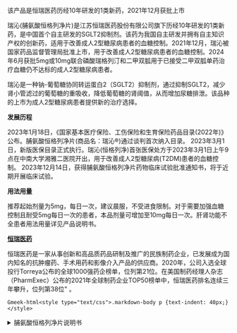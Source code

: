 该产品是恒瑞医药历经10年研发的1类新药，2021年12月获批上市

瑞沁(脯氨酸恒格列净片)是江苏恒瑞医药股份有限公司旗下历经10年研发的1类新药，是中国首个自主研发的SGLT2抑制剂。该药为我国自主研发并拥有自主知识产权的创新药，适用于改善成人2型糖尿病患者的血糖控制。2021年12月，瑞沁被国家药品监督管理局批准上市，用于改善成人2型糖尿病患者的血糖控制。2024年6月获批5mg或10mg联合磷酸瑞格列汀和二甲双胍用于已接受二甲双胍单药治疗血糖仍不达标的成人2型糖尿病患者。 

瑞沁是一种钠-葡萄糖协同转运蛋白2（SGLT2）抑制剂，通过抑制SGLT2，减少肾小管滤过的葡萄糖的重吸收，降低葡萄糖的肾阈值，从而增加尿糖排泄。该品种的上市为成人2型糖尿病患者提供新的治疗选择。 

**发展历程**

2023年1月18日，《国家基本医疗保险、工伤保险和生育保险药品目录(2022年)》公布。脯氨酸恒格列净片(商品名：瑞沁®)通过谈判首次纳入目录。 
2023年3月1日，新版医保目录正式执行。瑞沁(恒格列净)首张医保处方于2023年3月1日上午9点在中南大学湘雅二医院开出，用于改善成人2型糖尿病(T2DM)患者的血糖控制。
2023年12月14日，获得脯氨酸恒格列净片药物临床试验批准通知书，将于近期开展临床试验。

**用法用量**

推荐起始剂量为5mg，每日一次，建议晨服，不受进食限制。对于需要加强血糖控制且耐受5mg每日一次的患者，本品剂量可增加至10mg每日一次。肝肾功能不全患者用法用量详见产品说明书。

**[恒瑞医药](https://www.hengrui.com/product/innovativeMedicine.html?type=1)**

恒瑞医药是一家从事创新和高品质药品研制及推广的民族制药企业，已发展成为国内知名的抗肿瘤药、手术用药和影像介入产品的供应商。2020年，公司入选全球投行Torreya公布的全球1000强药企榜单，位列第21位。在美国制药经理人杂志（PharmExec）公布的2021年全球制药企业TOP50榜单中，恒瑞医药排名连续三年攀升，位列第38位" 。

`Gmeek-html<style type="text/css">.markdown-body p {text-indent: 40px;}</style>`

<details>
<summary>脯氨酸恒格列净片说明书</summary>

`Gmeek-html<div class="core-next-dh-shortcode" style="border: 0px;"><div class="ImgLazyLoad-circle"></div><img data-fancybox="gallery" img-src="/assets1/药物信息/脯氨酸恒格列净片说明书/0.webp"></div>`

<style type="text/css">@media screen and (min-width:901px){.core-next-dh-shortcode{width: 25%;border: none;
overflow: hidden;}.core-next-dh-shortcode img {width: 25%; }} @media screen and (max-width:900px){.core-next-dh-shortcode{width: 100%;	}.core-next-dh-shortcode img {width: 100%;}}</style>
<div class="core-next-dh-shortcode" style="border: 0px;"><div class="ImgLazyLoad-circle" style="display: none;"></div><img data-fancybox="gallery" img-src="/assets1/药物信息/脯氨酸恒格列净片说明书/1.webp"></div>

<div class="core-next-dh-shortcode" style="border: 0px;"><div class="ImgLazyLoad-circle" style="display: none;"></div><img data-fancybox="gallery" img-src="/assets1/药物信息/脯氨酸恒格列净片说明书/2.webp"></div>

<div class="core-next-dh-shortcode" style="border: 0px;"><div class="ImgLazyLoad-circle" style="display: none;"></div><img data-fancybox="gallery" img-src="/assets1/药物信息/脯氨酸恒格列净片说明书/3.webp"></div>

<div class="core-next-dh-shortcode" style="border: 0px;"><div class="ImgLazyLoad-circle" style="display: none;"></div><img data-fancybox="gallery" img-src="/assets1/药物信息/脯氨酸恒格列净片说明书/4.webp"></div>

<div class="core-next-dh-shortcode" style="border: 0px;"><div class="ImgLazyLoad-circle" style="display: none;"></div><img data-fancybox="gallery" img-src="/assets1/药物信息/脯氨酸恒格列净片说明书/5.webp"></div>

<div class="core-next-dh-shortcode" style="border: 0px;"><div class="ImgLazyLoad-circle" style="display: none;"></div><img data-fancybox="gallery" img-src="/assets1/药物信息/脯氨酸恒格列净片说明书/6.webp"></div>

<div class="core-next-dh-shortcode" style="border: 0px;"><div class="ImgLazyLoad-circle" style="display: none;"></div><img data-fancybox="gallery" img-src="/assets1/药物信息/脯氨酸恒格列净片说明书/7.webp"></div>

<div class="core-next-dh-shortcode" style="border: 0px;"><div class="ImgLazyLoad-circle" style="display: none;"></div><img data-fancybox="gallery" img-src="/assets1/药物信息/脯氨酸恒格列净片说明书/8.webp"></div>

<div class="core-next-dh-shortcode" style="border: 0px;"><div class="ImgLazyLoad-circle" style="display: none;"></div><img data-fancybox="gallery" img-src="/assets1/药物信息/脯氨酸恒格列净片说明书/9.webp"></div>

<div class="core-next-dh-shortcode" style="border: 0px;"><div class="ImgLazyLoad-circle" style="display: none;"></div><img data-fancybox="gallery" img-src="/assets1/药物信息/脯氨酸恒格列净片说明书/10.webp"></div>

<div class="core-next-dh-shortcode" style="border: 0px;"><div class="ImgLazyLoad-circle" style="display: none;"></div><img data-fancybox="gallery" img-src="/assets1/药物信息/脯氨酸恒格列净片说明书/11.webp"></div>

<div class="core-next-dh-shortcode" style="border: 0px;"><div class="ImgLazyLoad-circle" style="display: none;"></div><img data-fancybox="gallery" img-src="/assets1/药物信息/脯氨酸恒格列净片说明书/12.webp"></div>

<div class="core-next-dh-shortcode" style="border: 0px;"><div class="ImgLazyLoad-circle" style="display: none;"></div><img data-fancybox="gallery" img-src="/assets1/药物信息/脯氨酸恒格列净片说明书/13.webp"></div>

<div class="core-next-dh-shortcode" style="border: 0px;"><div class="ImgLazyLoad-circle" style="display: none;"></div><img data-fancybox="gallery" img-src="/assets1/药物信息/脯氨酸恒格列净片说明书/14.webp"></div>

<div class="core-next-dh-shortcode" style="border: 0px;"><div class="ImgLazyLoad-circle" style="display: none;"></div><img data-fancybox="gallery" img-src="/assets1/药物信息/脯氨酸恒格列净片说明书/15.webp"></div>

<div class="core-next-dh-shortcode" style="border: 0px;"><div class="ImgLazyLoad-circle" style="display: none;"></div><img data-fancybox="gallery" img-src="/assets1/药物信息/脯氨酸恒格列净片说明书/16.webp"></div>

</details>
